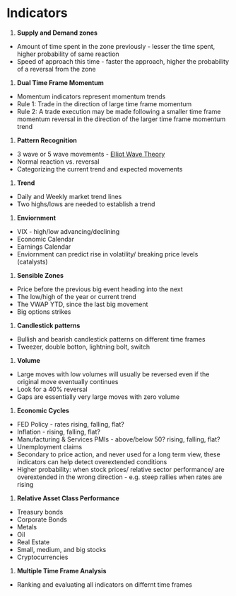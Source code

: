 # Indicators

1. **Supply and Demand zones**

- Amount of time spent in the zone previously - lesser the time spent, higher probability of same reaction
- Speed of approach this time - faster the approach, higher the probability of a reversal from the zone

1. **Dual Time Frame Momentum**

- Momentum indicators represent momentum trends
- Rule 1: Trade in the direction of large time frame momentum
- Rule 2: A trade execution may be made following a smaller time frame momentum reversal in the direction of the larger time frame momentum trend

1. **Pattern Recognition**

- 3 wave or 5 wave movements - [Elliot Wave Theory](https://www.investopedia.com/terms/e/elliottwavetheory.asp#toc-what-is-the-elliott-wave-theory)
- Normal reaction vs. reversal
- Categorizing the current trend and expected movements

1. **Trend**

- Daily and Weekly market trend lines
- Two highs/lows are needed to establish a trend

1. **Enviornment**

- VIX - high/low advancing/declining
- Economic Calendar
- Earnings Calendar
- Enviornment can predict rise in volatility/ breaking price levels (catalysts)

1. **Sensible Zones**

- Price before the previous big event heading into the next
- The low/high of the year or current trend
- The VWAP YTD, since the last big movement
- Big options strikes

1. **Candlestick patterns**

- Bullish and bearish candlestick patterns on different time frames
- Tweezer, double botton, lightning bolt, switch

1. **Volume**

- Large moves with low volumes will usually be reversed even if the original move eventually continues
- Look for a 40% reversal
- Gaps are essentially very large moves with zero volume

1. **Economic Cycles**

- FED Policy - rates rising, falling, flat?
- Inflation - rising, falling, flat?
- Manufacturing & Services PMIs - above/below 50? rising, falling, flat?
- Unemployment claims
- Secondary to price action, and never used for a long term view, these indicators can help detect overextended conditions
- Higher probability: when stock prices/ relative sector performance/ are overextended in the wrong direction - e.g. steep rallies when rates are rising

1. **Relative Asset Class Performance**

- Treasury bonds
- Corporate Bonds
- Metals
- Oil
- Real Estate
- Small, medium, and big stocks
- Cryptocurrencies

1. **Multiple Time Frame Analysis**

- Ranking and evaluating all indicators on differnt time frames
